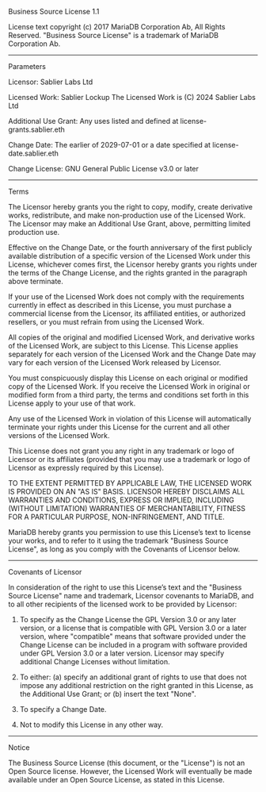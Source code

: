 Business Source License 1.1

License text copyright (c) 2017 MariaDB Corporation Ab, All Rights Reserved. "Business Source License" is a trademark of
MariaDB Corporation Ab.

---

Parameters

Licensor: Sablier Labs Ltd

Licensed Work: Sablier Lockup The Licensed Work is (C) 2024 Sablier Labs Ltd

Additional Use Grant: Any uses listed and defined at license-grants.sablier.eth

Change Date: The earlier of 2029-07-01 or a date specified at license-date.sablier.eth

Change License: GNU General Public License v3.0 or later

---

Terms

The Licensor hereby grants you the right to copy, modify, create derivative works, redistribute, and make non-production
use of the Licensed Work. The Licensor may make an Additional Use Grant, above, permitting limited production use.

Effective on the Change Date, or the fourth anniversary of the first publicly available distribution of a specific
version of the Licensed Work under this License, whichever comes first, the Licensor hereby grants you rights under the
terms of the Change License, and the rights granted in the paragraph above terminate.

If your use of the Licensed Work does not comply with the requirements currently in effect as described in this License,
you must purchase a commercial license from the Licensor, its affiliated entities, or authorized resellers, or you must
refrain from using the Licensed Work.

All copies of the original and modified Licensed Work, and derivative works of the Licensed Work, are subject to this
License. This License applies separately for each version of the Licensed Work and the Change Date may vary for each
version of the Licensed Work released by Licensor.

You must conspicuously display this License on each original or modified copy of the Licensed Work. If you receive the
Licensed Work in original or modified form from a third party, the terms and conditions set forth in this License apply
to your use of that work.

Any use of the Licensed Work in violation of this License will automatically terminate your rights under this License
for the current and all other versions of the Licensed Work.

This License does not grant you any right in any trademark or logo of Licensor or its affiliates (provided that you may
use a trademark or logo of Licensor as expressly required by this License).

TO THE EXTENT PERMITTED BY APPLICABLE LAW, THE LICENSED WORK IS PROVIDED ON AN "AS IS" BASIS. LICENSOR HEREBY DISCLAIMS
ALL WARRANTIES AND CONDITIONS, EXPRESS OR IMPLIED, INCLUDING (WITHOUT LIMITATION) WARRANTIES OF MERCHANTABILITY, FITNESS
FOR A PARTICULAR PURPOSE, NON-INFRINGEMENT, AND TITLE.

MariaDB hereby grants you permission to use this License’s text to license your works, and to refer to it using the
trademark "Business Source License", as long as you comply with the Covenants of Licensor below.

---

Covenants of Licensor

In consideration of the right to use this License’s text and the "Business Source License" name and trademark, Licensor
covenants to MariaDB, and to all other recipients of the licensed work to be provided by Licensor:

1. To specify as the Change License the GPL Version 3.0 or any later version, or a license that is compatible with GPL
   Version 3.0 or a later version, where "compatible" means that software provided under the Change License can be
   included in a program with software provided under GPL Version 3.0 or a later version. Licensor may specify
   additional Change Licenses without limitation.

2. To either: (a) specify an additional grant of rights to use that does not impose any additional restriction on the
   right granted in this License, as the Additional Use Grant; or (b) insert the text "None".

3. To specify a Change Date.

4. Not to modify this License in any other way.

---

Notice

The Business Source License (this document, or the "License") is not an Open Source license. However, the Licensed Work
will eventually be made available under an Open Source License, as stated in this License.

